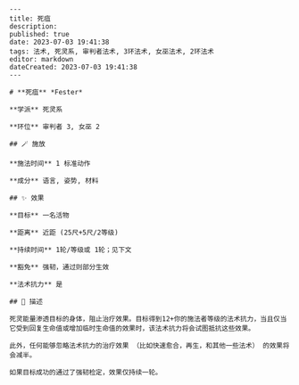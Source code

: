 
    ---
    title: 死疽
    description: 
    published: true
    date: 2023-07-03 19:41:38
    tags: 法术, 死灵系, 审判者法术, 3环法术, 女巫法术, 2环法术
    editor: markdown
    dateCreated: 2023-07-03 19:41:38
    ---

    # **死疽** *Fester*

    **学派** 死灵系 

    **环位** 审判者 3, 女巫 2

    ## 🪄 施放

    **施法时间** 1 标准动作

    **成分** 语言, 姿势, 材料

    ## ✨ 效果 

    **目标** 一名活物 

    **距离** 近距 (25尺+5尺/2等级)  

    **持续时间** 1轮/等级或 1轮；见下文 

    **豁免** 强韧，通过则部分生效

    **法术抗力** 是

    ## 📖 描述

    死灵能量渗透目标的身体，阻止治疗效果。目标得到12+你的施法者等级的法术抗力，当且仅当它受到回复生命值或增加临时生命值的效果时，该法术抗力将会试图抵抗这些效果。

    此外，任何能够忽略法术抗力的治疗效果 （比如快速愈合，再生，和其他一些法术） 的效果将会减半。

    如果目标成功的通过了强韧检定，效果仅持续一轮。
    
